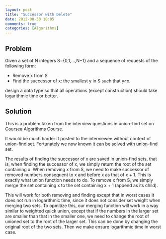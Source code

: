 ```yaml
---
layout: post
title: "Successor with Delete"
date: 2012-08-30 10:05
comments: true
categories: [Algorithms]
---
```


## Problem
Given a set of N integers S={0,1,...,N−1} and a sequence of requests of the following form:

- Remove x from S
- Find the successor of x: the smallest y in S such that y≥x.

design a data type so that all operations (except construction) should take logarithmic time or better.

## Solution

This is a problem taken from the interview questions in union-find set on [Coursea Algorithms Course](https://class.coursera.org/algs4partI-2012-001/quiz/attempt?quiz_id=89).

It would be much harder if posted to the interviewee without context of union-find set. Fortunately we now known it can be solved with union-find set.

The results of finding the successor of x are saved in union-find sets, that is, when finding the successor of x, we simply return the root of the set containing x. When removing x from S, we need to make successor of removed numbers consequent to x and before x as that of x + 1. This is exactly what union function needs to do. To remove x from S, we simply merge the set containing x to the set containing x + 1 (append as its child). 

This will work for both removing and finding except that in worst cases it does not run in logarithmic time, since it does not consider set weight when merging two sets. To opmitize this, our merging function will work in a way similar to weighted quick union, except that if the numbers in the larger set are smaller than that in the smaller one, we need to change the root of unioned set to the root of the larger set. This can be done by changing the original root of the two sets. Then we make ensure logarithmic time in worst case.
